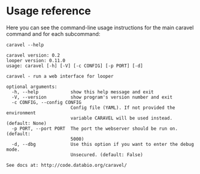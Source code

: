 # Usage reference


Here you can see the command-line usage instructions for the main caravel command and for each subcommand:


`caravel --help`
```
caravel version: 0.2
looper version: 0.11.0
usage: caravel [-h] [-V] [-c CONFIG] [-p PORT] [-d]

caravel - run a web interface for looper

optional arguments:
  -h, --help            show this help message and exit
  -V, --version         show program's version number and exit
  -c CONFIG, --config CONFIG
                        Config file (YAML). If not provided the environment
                        variable CARAVEL will be used instead. (default: None)
  -p PORT, --port PORT  The port the webserver should be run on. (default:
                        5000)
  -d, --dbg             Use this option if you want to enter the debug mode.
                        Unsecured. (default: False)

See docs at: http://code.databio.org/caravel/

```
